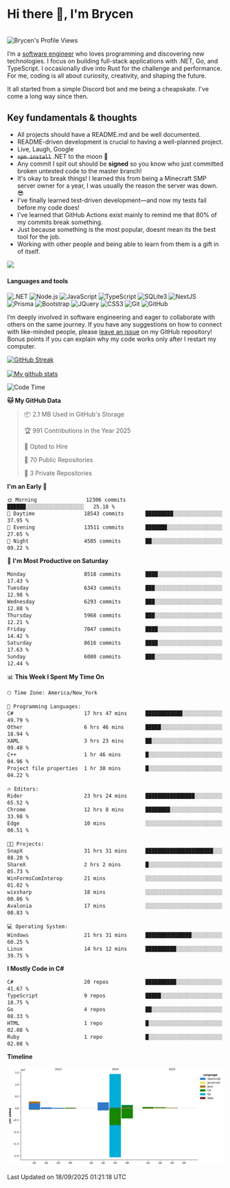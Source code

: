 # Hi there 👋, I'm Brycen

<br>
<img src="https://komarev.com/ghpvc/?username=BrycensRanch" alt="Brycen's Profile Views" />

I’m a [software engineer](https://en.wikipedia.org/wiki/Software_engineering) who loves programming and discovering new technologies. I focus on building full-stack applications with .NET, Go, and TypeScript. I occasionally dive into Rust for the challenge and performance. For me, coding is all about curiosity, creativity, and shaping the future.

It all started from a simple Discord bot and me being a cheapskate. I've come a long way since then.

## Key fundamentals & thoughts

- All projects should have a README.md and be well documented.
- README-driven development is crucial to having a well-planned project.
- Live, Laugh, Google
- ~~`npm install`~~ .NET to the moon 🚀
- Any commit I spit out should be **signed** so you know who just committed broken untested code to the master branch!
- It's okay to break things! I learned this from being a Minecraft SMP server owner for a year, I was usually the reason the server was down. 😎
- I've finally learned test-driven development—and now my tests fail before my code does!
- I've learned that GitHub Actions exist mainly to remind me that 80% of my commits break something.
- Just because something is the most popular, doesnt mean its the best tool for the job.
- Working with other people and being able to learn from them is a gift in of itself.

<img src="https://res.cloudinary.com/practicaldev/image/fetch/s--OoBLh7-Q--/c_limit%2Cf_auto%2Cfl_progressive%2Cq_auto%2Cw_880/https://cdn-images-1.medium.com/max/1614/1%2A8BlqJ8lNVZzuRjAg1mZ50w.png" height="400"/>

<h4>Languages and tools</h4>
<p>
  <img src="https://img.shields.io/badge/.NET-%23512BD4.svg?&style=for-the-badge&logo=dotnet&logoColor=white" alt=".NET" />
  <img src="https://img.shields.io/badge/node.js%20-%2343853D.svg?&style=for-the-badge&logo=node.js&logoColor=white" alt="Node.js" />
  <img src="https://img.shields.io/badge/javascript%20-%23323330.svg?&style=for-the-badge&logo=javascript&logoColor=%23F7DF1E" alt="JavaScript" />
  <img src="https://img.shields.io/badge/typescript%20-%23323330.svg?&style=for-the-badge&logo=typescript&logoColor=#3467eb" alt="TypeScript" />
  <img src="https://img.shields.io/badge/sqlite3%20-%23323330.svg?&style=for-the-badge&logo=sqlite&logoColor=#3467eb" alt="SQLite3" />
  <img src="https://img.shields.io/badge/Next.JS%20-%23323330.svg?&style=for-the-badge&logo=next.js&logoColor=#3467eb" alt="NextJS" />
  <img src="https://img.shields.io/badge/Prisma%20-%23323330.svg?&style=for-the-badge&logo=prisma&logoColor=#3467eb" alt="Prisma" />
  <img src="https://img.shields.io/badge/bootstrap%20-%23323330.svg?&style=for-the-badge&logo=bootstrap" alt="Bootstrap" />
  <img src="https://img.shields.io/badge/jquery%20-%23323330.svg?&style=for-the-badge&logo=jquery" alt="JQuery" />
  <img src="https://img.shields.io/badge/css3%20-%23323330.svg?&style=for-the-badge&logo=css3" alt="CSS3" />
  <img src="https://img.shields.io/badge/git%20-%23323330.svg?&style=for-the-badge&logo=git" alt="Git" />
  <img src="https://img.shields.io/badge/github%20-%23323330.svg?&style=for-the-badge&logo=github" alt="GitHub" />
</p>

I’m deeply involved in software engineering and eager to collaborate with others on the same journey. If you have any suggestions on how to connect with like-minded people, please [leave an issue](https://github.com/BrycensRanch/BrycensRanch/issues/new) on my GitHub repository! Bonus points if you can explain why my code works only after I restart my computer. 

<p><a href="https://git.io/streak-stats"><img src=https://github-readme-streak-stats-eight.vercel.app?user=BrycensRanch&amp;theme=dark&amp;hide_border=true&fire=EB5454&amp;ring=0CEB19" alt="GitHub Streak"></a></p>

<a href="https://github.com/anuraghazra/github-readme-stats">
  <img align="center" src="https://github-readme-stats.anuraghazra1.vercel.app/api?username=BrycensRanch&show_icons=true&line_height=27&include_all_commits=true" alt="My github stats" />
</a>

<!--START_SECTION:waka-->
![Code Time](http://img.shields.io/badge/Code%20Time-2%2C720%20hrs%2045%20mins-blue)

**🐱 My GitHub Data** 

> 📦 2.1 MB Used in GitHub's Storage 
 > 
> 🏆 991 Contributions in the Year 2025
 > 
> 💼 Opted to Hire
 > 
> 📜 70 Public Repositories 
 > 
> 🔑 3 Private Repositories 
 > 
**I'm an Early 🐤** 

```text
🌞 Morning                12306 commits       ██████░░░░░░░░░░░░░░░░░░░   25.18 % 
🌆 Daytime                18543 commits       █████████░░░░░░░░░░░░░░░░   37.95 % 
🌃 Evening                13511 commits       ███████░░░░░░░░░░░░░░░░░░   27.65 % 
🌙 Night                  4505 commits        ██░░░░░░░░░░░░░░░░░░░░░░░   09.22 % 
```
📅 **I'm Most Productive on Saturday** 

```text
Monday                   8518 commits        ████░░░░░░░░░░░░░░░░░░░░░   17.43 % 
Tuesday                  6343 commits        ███░░░░░░░░░░░░░░░░░░░░░░   12.98 % 
Wednesday                6293 commits        ███░░░░░░░░░░░░░░░░░░░░░░   12.88 % 
Thursday                 5968 commits        ███░░░░░░░░░░░░░░░░░░░░░░   12.21 % 
Friday                   7047 commits        ████░░░░░░░░░░░░░░░░░░░░░   14.42 % 
Saturday                 8616 commits        ████░░░░░░░░░░░░░░░░░░░░░   17.63 % 
Sunday                   6080 commits        ███░░░░░░░░░░░░░░░░░░░░░░   12.44 % 
```


📊 **This Week I Spent My Time On** 

```text
🕑︎ Time Zone: America/New_York

💬 Programming Languages: 
C#                       17 hrs 47 mins      ████████████░░░░░░░░░░░░░   49.79 % 
Other                    6 hrs 46 mins       █████░░░░░░░░░░░░░░░░░░░░   18.94 % 
XAML                     3 hrs 23 mins       ██░░░░░░░░░░░░░░░░░░░░░░░   09.48 % 
C++                      1 hr 46 mins        █░░░░░░░░░░░░░░░░░░░░░░░░   04.96 % 
Project file properties  1 hr 30 mins        █░░░░░░░░░░░░░░░░░░░░░░░░   04.22 % 

🔥 Editors: 
Rider                    23 hrs 24 mins      ████████████████░░░░░░░░░   65.52 % 
Chrome                   12 hrs 8 mins       ████████░░░░░░░░░░░░░░░░░   33.98 % 
Edge                     10 mins             ░░░░░░░░░░░░░░░░░░░░░░░░░   00.51 % 

🐱‍💻 Projects: 
SnapX                    31 hrs 31 mins      ██████████████████████░░░   88.20 % 
ShareX                   2 hrs 2 mins        █░░░░░░░░░░░░░░░░░░░░░░░░   05.73 % 
WinFormsComInterop       21 mins             ░░░░░░░░░░░░░░░░░░░░░░░░░   01.02 % 
wixsharp                 18 mins             ░░░░░░░░░░░░░░░░░░░░░░░░░   00.86 % 
Avalonia                 17 mins             ░░░░░░░░░░░░░░░░░░░░░░░░░   00.83 % 

💻 Operating System: 
Windows                  21 hrs 31 mins      ███████████████░░░░░░░░░░   60.25 % 
Linux                    14 hrs 12 mins      ██████████░░░░░░░░░░░░░░░   39.75 % 
```

**I Mostly Code in C#** 

```text
C#                       20 repos            ██████████░░░░░░░░░░░░░░░   41.67 % 
TypeScript               9 repos             █████░░░░░░░░░░░░░░░░░░░░   18.75 % 
Go                       4 repos             ██░░░░░░░░░░░░░░░░░░░░░░░   08.33 % 
HTML                     1 repo              █░░░░░░░░░░░░░░░░░░░░░░░░   02.08 % 
Ruby                     1 repo              █░░░░░░░░░░░░░░░░░░░░░░░░   02.08 % 
```



**Timeline**

![Lines of Code chart](https://raw.githubusercontent.com/BrycensRanch/BrycensRanch/main/assets/bar_graph.png)


 Last Updated on 18/09/2025 01:21:18 UTC
<!--END_SECTION:waka-->

<!--
**BrycensRanch/BrycensRanch** is a ✨ _special_ ✨ repository because its `README.md` (this file) appears on your GitHub profile.

Here are some ideas to get you started:

- 🔭 I’m currently working on ...
- 🌱 I’m currently learning ...
- 👯 I’m looking to collaborate on ...
- 🤔 I’m looking for help with ...
- 💬 Ask me about ...
- 📫 How to reach me: ...
- 😄 Pronouns: ...
- ⚡ Fun fact: ...
-->

